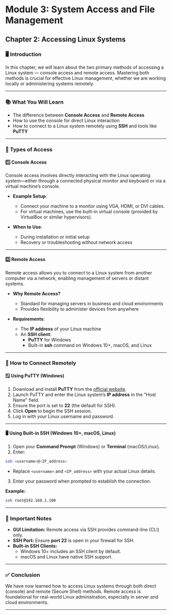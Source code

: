 # Module 3: System Access and File Management

## Chapter 2: Accessing Linux Systems

### 🖥️ Introduction
In this chapter, we will learn about the two primary methods of accessing a Linux system — console access and remote access. Mastering both methods is crucial for effective Linux management, whether we are working locally or administering systems remotely.

---

### 📚 What You Will Learn
- The difference between **Console Access** and **Remote Access**
- How to use the console for direct Linux interaction
- How to connect to a Linux system remotely using **SSH** and tools like **PuTTY**

---

### 🔑 Types of Access

#### 1️⃣ Console Access
Console access involves directly interacting with the Linux operating system—either through a connected physical monitor and keyboard or via a virtual machine’s console.

- **Example Setup**:
  - Connect your machine to a monitor using VGA, HDMI, or DVI cables.
  - For virtual machines, use the built-in virtual console (provided by VirtualBox or similar hypervisors).

- **When to Use**:
  - During installation or initial setup
  - Recovery or troubleshooting without network access

---

#### 2️⃣ Remote Access
Remote access allows you to connect to a Linux system from another computer via a network, enabling management of servers or distant systems.

- **Why Remote Access?**
  - Standard for managing servers in business and cloud environments
  - Provides flexibility to administer devices from anywhere

- **Requirements**:
  - The **IP address** of your Linux machine
  - An **SSH client**:  
    - **PuTTY** for Windows  
    - Built-in **ssh** command on Windows 10+, macOS, and Linux

---

### 🔧 How to Connect Remotely

#### 🪟 Using PuTTY (Windows)

1. Download and install **PuTTY** from the [official website](https://www.putty.org/).
2. Launch PuTTY and enter the Linux system’s **IP address** in the "Host Name" field.
3. Ensure the port is set to **22** (the default for SSH).
4. Click **Open** to begin the SSH session.
5. Log in with your Linux username and password.

---

#### 🖥️ Using Built-in SSH (Windows 10+, macOS, Linux)

1. Open your **Command Prompt** (Windows) or **Terminal** (macOS/Linux).
2. Enter:
```bash
ssh <username>@<IP_address>
```
- Replace `<username>` and `<IP_address>` with your actual Linux details.
3. Enter your password when prompted to establish the connection.

**Example:**
```bash
ssh root@192.168.1.100
```

---

### 📌 Important Notes

- **GUI Limitation:** Remote access via SSH provides command-line (CLI) only.
- **SSH Port:** Ensure **port 22** is open in your firewall for SSH.
- **Built-in SSH Clients:**  
  - Windows 10+ includes an SSH client by default.
  - macOS and Linux have native SSH support.

---

### ✅ Conclusion
We have now learned how to access Linux systems through both direct (console) and remote (Secure Shell) methods. Remote access is foundational for real-world Linux administration, especially in server and cloud environments.

---
